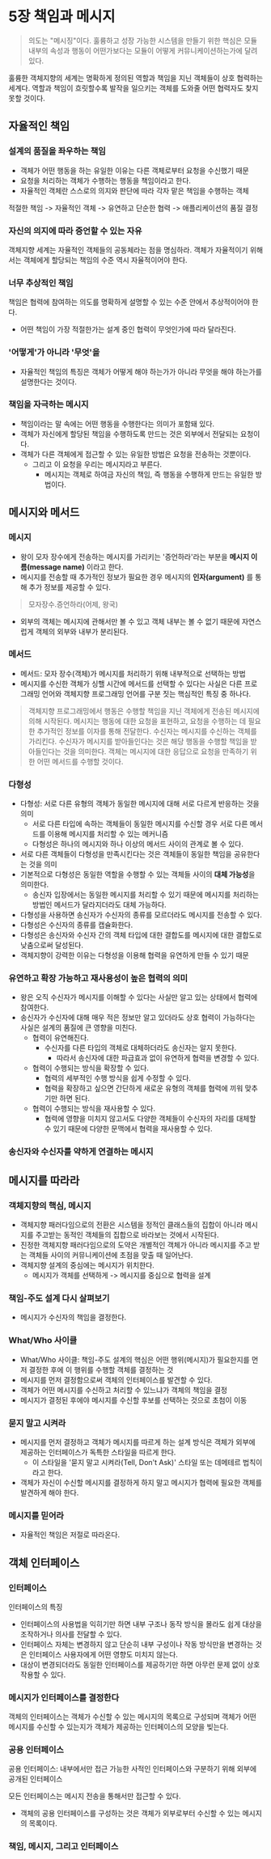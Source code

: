 # 5장 책임과 메시지

> 의도는 "메시징"이다. 훌륭하고 성장 가능한 시스템을 만들기 위한 핵심은 모듈 내부의 속성과 행동이 어떤가보다는
> 모듈이 어떻게 커뮤니케이션하는가에 달려있다.

훌륭한 객체지향의 세계는 명확하게 정의된 역할과 책임을 지닌 객체들이 상호 협력하는 세계다.
역할과 책임이 흐릿할수록 발작을 일으키는 객체를 도와줄 어떤 협력자도 찾지 못할 것이다.

## 자율적인 책임

### 설계의 품질을 좌우하는 책임
- 객체가 어떤 행동을 하는 유일한 이유는 다른 객체로부터 요청을 수신했기 때문
- 요청을 처리하는 객체가 수행하는 행동을 책임이라고 한다.
- 자율적인 객체란 스스로의 의지와 판단에 따라 각자 맡은 책임을 수행하는 객체

적절한 책임 -> 자율적인 객체 -> 유연하고 단순한 협력 -> 애플리케이션의 품질 결정

### 자신의 의지에 따라 증언할 수 있는 자유
객체지향 세계는 자율적인 객체들의 공동체라는 점을 명심하라. 객체가 자율적이기 위해서는 객체에게 할당되는 책임의 수준 역시 자율적이어야 한다.

### 너무 추상적인 책임
책임은 협력에 참여하는 의도를 명확하게 설명할 수 있는 수준 안에서 추상적이어야 한다.
- 어떤 책임이 가장 적절한가는 설계 중인 협력이 무엇인가에 따라 달라진다.

### '어떻게'가 아니라 '무엇'을
- 자율적인 책임의 특징은 객체가 어떻게 해야 하는가가 아니라 무엇을 해야 하는가를 설명한다는 것이다.

### 책임을 자극하는 메시지
- 책임이라는 말 속에는 어떤 행동을 수행한다는 의미가 포함돼 있다.
- 객체가 자신에게 할당된 책임을 수행하도록 만드는 것은 외부에서 전달되는 요청이다.
- 객체가 다른 객체에게 접근할 수 있는 유일한 방법은 요청을 전송하는 것뿐이다.
  - 그리고 이 요청을 우리는 메시지라고 부른다.
    - 메시지는 객체로 하여금 자신의 책임, 즉 행동을 수행하게 만드는 유일한 방법이다.

## 메시지와 메서드

### 메시지
- 왕이 모자 장수에게 전송하는 메시지를 가리키는 '증언하라'라는 부분을 **메시지 이름(message name)** 이라고 한다.
- 메시지를 전송할 때 추가적인 정보가 필요한 경우 메시지의 **인자(argument)** 를 통해 추가 정보를 제공할 수 있다.

> 모자장수.증언하라(어제, 왕국)

- 외부의 객체는 메시지에 관해서만 볼 수 있고 객체 내부는 볼 수 없기 때문에 자연스럽게 객체의 외부와 내부가 분리된다.

### 메서드
- 메서드: 모자 장수(객체)가 메시지를 처리하기 위해 내부적으로 선택하는 방법
- 메시지를 수신한 객체가 싱핼 시간에 메서드를 선택할 수 있다는 사실은 다른 프로그래밍 언어와 객체지향 프로그래밍 언어를
구분 짓는 핵심적인 특징 중 하나다.

> 객체지향 프로그래밍에서 행동은 수행할 책임을 지닌 객체에게 전송된 메시지에 의해 시작된다. 메시지는 행동에 대한 요청을 표현하고,
> 요청을 수행하는 데 필요한 추가적인 정보를 이자를 통해 전달한다. 수신자는 메시지를 수신하는 객체를 가리킨다. 수신자가 메시지를
> 받아들인다는 것은 해당 행동을 수행할 책임을 받아들인다는 것을 의미한다. 객체는 메시지에 대한 응답으로 요청을 만족하기 위한
> 어떤 메서드를 수행할 것이다.

### 다형성
- 다형성: 서로 다른 유형의 객체가 동일한 메시지에 대해 서로 다르게 반응하는 것을 의미
  - 서로 다른 타입에 속하는 객체들이 동일한 메시지를 수신할 경우 서로 다른 메서드를 이용해 메시지를 처리할 수 있는 메커니즘
  - 다형성은 하나의 메시지와 하나 이상의 메서드 사이의 관계로 볼 수 있다.
- 서로 다른 객체들이 다형성을 만족시킨다는 것은 객체들이 동일한 책임을 공유한다는 것을 의미
- 기본적으로 다형성은 동일한 역할을 수행할 수 있는 객체들 사이의 **대체 가능성**을 의미한다.
  - 송신자 입장에서는 동일한 메시지를 처리할 수 있기 때문에 메시지를 처리하는 방법인 메서드가 달라지더라도 대체 가능하다.
- 다형성을 사용하면 송신자가 수신자의 종류를 모르더라도 메시지를 전송할 수 있다.
- 다형성은 수신자의 종류를 캡슐화한다.
- 다형성은 송신자와 수신자 간의 객체 타입에 대한 결합도를 메시지에 대한 결합도로 낮춤으로써 달성된다.
- 객체지향이 강력한 이유는 다형성을 이용해 협력을 유연하게 만들 수 있기 때문

### 유연하고 확장 가능하고 재사용성이 높은 협력의 의미
- 왕은 오직 수신자가 메시지를 이해할 수 있다는 사실만 알고 있는 상태에서 협력에 참여한다.
- 송신자가 수신자에 대해 매우 적은 정보만 알고 있더라도 상호 협력이 가능하다는 사실은 설계의 품질에 큰 영향을 미친다.
  - 협력이 유연해진다.
    - 수신자를 다른 타입의 객체로 대체하더라도 송신자는 알지 못한다.
      - 따라서 송신자에 대한 파급효과 없이 유연하게 협력을 변경할 수 있다.
  - 협력이 수행되는 방식을 확장할 수 있다.
    - 협력의 세부적인 수행 방식을 쉽게 수정할 수 있다.
    - 협력을 확장하고 싶으면 간단하게 새로운 유형의 객체를 협력에 끼워 맞추기만 하면 된다.
  - 협력이 수행되는 방식을 재사용할 수 있다.
    - 협력에 영향을 미치지 않고서도 다양한 객체들이 수신자의 자리를 대체할 수 있기 때문에 다양한 문맥에서 협력을 재사용할 수 있다.

### 송신자와 수신자를 약하게 연결하는 메시지

## 메시지를 따라라

### 객체지향의 핵심, 메시지
- 객체지향 패러다임으로의 전환은 시스템을 정적인 클래스들의 집합이 아니라 메시지를 주고받는 동적인 객체들의 집합으로 바라보는 것에서 시작된다.
- 진정한 객체지향 패러다임으로의 도약은 개별적인 객체가 아니라 메시지를 주고 받는 객체들 사이의 커뮤니케이션에 초점을 맞출 때 일어난다.
- 객체지향 설계의 중심에는 메시지가 위치한다.
  - 메시지가 객체를 선택하게 -> 메시지를 중심으로 협력을 설계

### 책임-주도 설계 다시 살펴보기
- 메시지가 수신자의 책임을 결정한다.

### What/Who 사이클
- What/Who 사이클: 책임-주도 설계의 핵심은 어떤 행위(메시지)가 필요한지를 먼저 결정한 후에 이 행위를 수행할 객체를 결정하는 것
- 메시지를 먼저 결정함으로써 객체의 인터페이스를 발견할 수 있다.
- 객체가 어떤 메시지를 수신하고 처리할 수 있느냐가 객체의 책임을 결정
- 메시지가 결정된 후에야 메시지를 수신할 후보를 선택하는 것으로 초첨이 이동

### 묻지 말고 시켜라
- 메시지를 먼저 결정하고 객체가 메시지를 따르게 하는 설계 방식은 객체가 외부에 제공하는 인터페이스가 독특한 스타일을 따르게 한다.
  - 이 스타일을 '묻지 말고 시켜라(Tell, Don't Ask)' 스타일 또는 데메테르 법칙이라고 한다.
- 객체가 자신이 수신할 메시지를 결정하게 하지 말고 메시지가 협력에 필요한 객체를 발견하게 해야 한다.

### 메시지를 믿어라
- 자율적인 책임은 저절로 따라온다.

## 객체 인터페이스

### 인터페이스

인터페이스의 특징
- 인터페이스의 사용법을 익히기만 하면 내부 구조나 동작 방식을 몰라도 쉽게 대상을 조작하거나 의사를 전달할 수 있다.
- 인터페이스 자체는 변경하지 않고 단순히 내부 구성이나 작동 방식만을 변경하는 것은 인터페이스 사용자에게 어떤 영향도 미치지 않는다.
- 대상이 변경되더라도 동일한 인터페이스를 제공하기만 하면 아무런 문제 없이 상호작용할 수 있다.

### 메시지가 인터페이스를 결정한다
객체의 인터페이스는 객체가 수신할 수 있는 메시지의 목록으로 구성되며 객체가 어떤 메시지를 수신할 수 있는지가 객체가
제공하는 인터페이스의 모양을 빚는다.

### 공용 인터페이스
공용 인터페이스: 내부에서만 접근 가능한 사적인 인터페이스와 구분하기 위해 외부에 공개된 인터페이스

모든 인터페이스는 메시지 전송을 통해서만 접근할 수 있다.

- 객체의 공용 인터페이스를 구성하는 것은 객체가 외부로부터 수신할 수 있는 메시지의 목록이다.

### 책임, 메시지, 그리고 인터페이스

